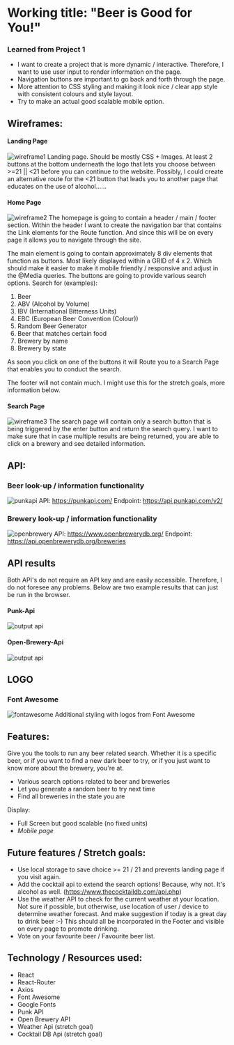 # Working title: "Beer is Good for You!" #

### Learned from Project 1 ###
- I want to create a project that is more dynamic / interactive. Therefore, I want to use user input to render information on the page. 
- Navigation buttons are important to go back and forth through the page. 
- More attention to CSS styling and making it look nice / clear app style with consistent colours and style layout.
- Try to make an actual good scalable mobile option. 

## Wireframes: ##

#### Landing Page ####
![wireframe1](./beer-app/resources/LANDING-PAGE.jpg)
Landing page. Should be mostly CSS + Images. At least 2 buttons at the bottom underneath the logo that lets you choose between >=21 || <21 before you can continue to the website. Possibly, I could create an alternative route for the <21 button that leads you to another page that educates on the use of alcohol...... 

#### Home Page ####
![wireframe2](./beer-app/resources/HOME-PAGE.jpg)
The homepage is going to contain a header / main / footer section. Within the header I want to create the navigation bar that contains the Link elements for the Route function. And since this will be on every page it allows you to navigate through the site. 

The main element is going to contain approximately 8 div elements that function as buttons. Most likely displayed within a GRID of 4 x 2. Which should make it easier to make it mobile friendly / responsive and adjust in the @Media queries. The buttons are going to provide various search options. Search for (examples): 

1. Beer
2. ABV (Alcohol by Volume)
3. IBV (International Bitterness Units)
4. EBC (European Beer Convention (Colour))
5. Random Beer Generator
6. Beer that matches certain food
7. Brewery by name
8. Brewery by state

As soon you click on one of the buttons it will Route you to a Search Page that enables you to conduct the search. 

The footer will not contain much. I might use this for the stretch goals, more information below. 

#### Search Page ####
![wireframe3](./beer-app/resources/SEARCH-PAGE.jpg)
The search page will contain only a search button that is being triggered by the enter button and return the search query. I want to make sure that in case multiple results are being returned, you are able to click on a brewery and see detailed information. 

## API: ##
### Beer look-up / information functionality ###
![punkapi](./beer-app/resources/PUNK-API.png)
API: https://punkapi.com/
Endpoint: https://api.punkapi.com/v2/

### Brewery look-up / information functionality ###
![openbrewery](./beer-app/resources/OPEN-BREWERY-API.png)
API: https://www.openbrewerydb.org/
Endpoint: https://api.openbrewerydb.org/breweries

## API results ##
Both API's do not require an API key and are easily accessible. Therefore, I do not foresee any problems. Below are two example results that can just be run in the browser. 

#### Punk-Api ####
![output api](./beer-app/resources/PUNK-API-RESULTS.png)

#### Open-Brewery-Api ####
![output api](./beer-app/resources/OPEN-BREWERY-API-RESULTS.png)

## LOGO ##
### Font Awesome ###
![fontawesome](./beer-app/resources/FA-LOGO.png)
Additional styling with logos from Font Awesome

## Features: ##
Give you the tools to run any beer related search. Whether it is a specific beer, or if you want to find a new dark beer to try, or if you just want to know more about the brewery, you're at. 

- Various search options related to beer and breweries
- Let you generate a random beer to try next time
- Find all breweries in the state you are

Display:
- Full Screen but good scalable (no fixed units)
- *Mobile page*

## Future features / Stretch goals: ##
- Use local storage to save choice >= 21 / 21 and prevents landing page if you visit again.
- Add the cocktail api to extend the search options! Because, why not. It's alcohol as well. (https://www.thecocktaildb.com/api.php)
- Use the weather API to check for the current weather at your location. Not sure if possible, but otherwise, use location of user / device to determine weather forecast. And make suggestion if today is a great day to drink beer :-) This should all be incorporated in the Footer and visible on every page to promote drinking. 
- Vote on your favourite beer / Favourite beer list. 

## Technology / Resources used: ##
- React
- React-Router
- Axios
- Font Awesome
- Google Fonts
- Punk API
- Open Brewery API
- Weather Api (stretch goal)
- Cocktail DB Api (stretch goal)